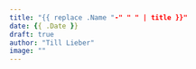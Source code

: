 ```yaml
---
title: "{{ replace .Name "-" " " | title }}"
date: {{ .Date }}
draft: true
author: "Till Lieber"
image: ""
---
```


